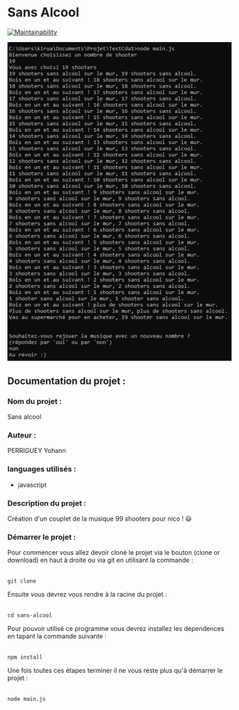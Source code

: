 # Sans Alcool

[![Maintainability](https://api.codeclimate.com/v1/badges/21b839f4aa397adbe64f/maintainability)](https://codeclimate.com/github/yohann-kevin/sans-alcool/maintainability)

<div align="center">
    <img src="images/SansAlcool.png">
</div>

## Documentation du projet :

### Nom du projet :

Sans alcool

### Auteur :

PERRIGUEY Yohann

### languages utilisés :

* javascript

### Description du projet :

Création d'un couplet de la musique 99 shooters pour nico ! 😃

### Démarrer le projet :

Pour commencer vous allez devoir cloné le projet via le bouton (clone or download) en haut à droite
ou via git en utilisant la commande :


```

git clone

```

Ensuite vous devrez vous rendre à la racine du projet : 


```

cd sans-alcool

```

Pour pouvoir utilisé ce programme vous devrez installez les dépendences en tapant la commande suivante : 


```

npm install

```

Une fois toutes ces étapes terminer il ne vous reste plus qu'à démarrer le projet : 


```

node main.js

```